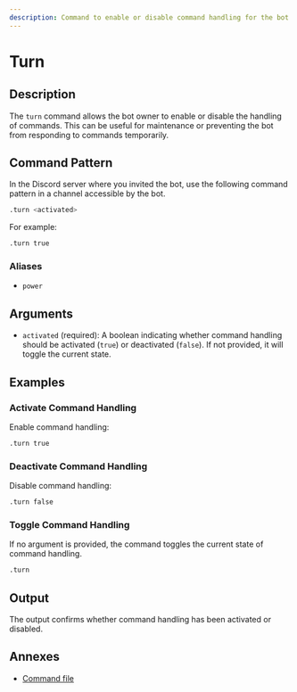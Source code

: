 ```yaml
---
description: Command to enable or disable command handling for the bot.
---
```


# Turn

## Description

The `turn` command allows the bot owner to enable or disable the handling of commands. This can be useful for maintenance or preventing the bot from responding to commands temporarily.

## Command Pattern

In the Discord server where you invited the bot, use the following command pattern in a channel accessible by the bot.

```bash
.turn <activated>
```

For example:

```bash
.turn true
```

### Aliases

- `power`

## Arguments

- `activated` (required): A boolean indicating whether command handling should be activated (`true`) or deactivated (`false`). If not provided, it will toggle the current state.

## Examples

### Activate Command Handling

Enable command handling:

```bash
.turn true
```

### Deactivate Command Handling

Disable command handling:

```bash
.turn false
```

### Toggle Command Handling

If no argument is provided, the command toggles the current state of command handling.

```bash
.turn
```

## Output

The output confirms whether command handling has been activated or disabled.

## Annexes

- [Command file](https://github.com/bot-ts/framework/blob/master/src/commands/turn.native.ts)
